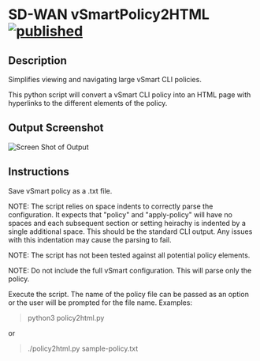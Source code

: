 # SD-WAN vSmartPolicy2HTML [![published](https://static.production.devnetcloud.com/codeexchange/assets/images/devnet-published.svg)](https://developer.cisco.com/codeexchange/github/repo/CiscoSE/vSmartPolicy2HTML)

## Description

Simplifies viewing and navigating large vSmart CLI policies.

This python script will convert a vSmart CLI policy into an HTML page with hyperlinks to the different elements of the policy.

## Output Screenshot

![Screen Shot of Output](https://user-images.githubusercontent.com/46031546/151491354-90871e7e-5599-41ca-843b-9a1972744c6f.png)

## Instructions

Save vSmart policy as a .txt file.

NOTE: The script relies on space indents to correctly parse the configuration.  It expects that "policy" and "apply-policy" will have no spaces and each subsequent section or setting heirachy is indented by a single additional space.  This should be the standard CLI output.  Any issues with this indentation may cause the  parsing to fail.

NOTE: The script has not been tested against all potential policy elements.

NOTE: Do not include the full vSmart configuration.  This will parse only the policy.

Execute the script.  The name of the policy file can be passed as an option or the user will be prompted for the file name.  Examples:

> python3 policy2html.py

or

> ./policy2html.py sample-policy.txt
